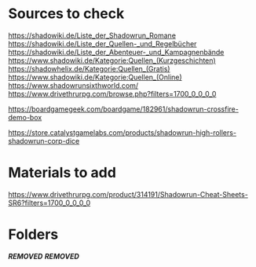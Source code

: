 # Sources to check
https://shadowiki.de/Liste_der_Shadowrun_Romane
https://shadowiki.de/Liste_der_Quellen-_und_Regelbücher
https://shadowiki.de/Liste_der_Abenteuer-_und_Kampagnenbände
https://www.shadowiki.de/Kategorie:Quellen_(Kurzgeschichten)
https://shadowhelix.de/Kategorie:Quellen_(Gratis)
https://www.shadowiki.de/Kategorie:Quellen_(Online)
https://www.shadowrunsixthworld.com/
https://www.drivethrurpg.com/browse.php?filters=1700_0_0_0_0

https://boardgamegeek.com/boardgame/182961/shadowrun-crossfire-demo-box

https://store.catalystgamelabs.com/products/shadowrun-high-rollers-shadowrun-corp-dice

# Materials to add
https://www.drivethrurpg.com/product/314191/Shadowrun-Cheat-Sheets-SR6?filters=1700_0_0_0_0

# Folders
***REMOVED***
***REMOVED***
